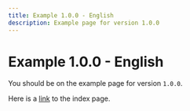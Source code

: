 ```yaml
---
title: Example 1.0.0 - English
description: Example page for version 1.0.0
---
```


# Example 1.0.0 - English

You should be on the example page for version `1.0.0`.

Here is a [link](./index.md) to the index page.
